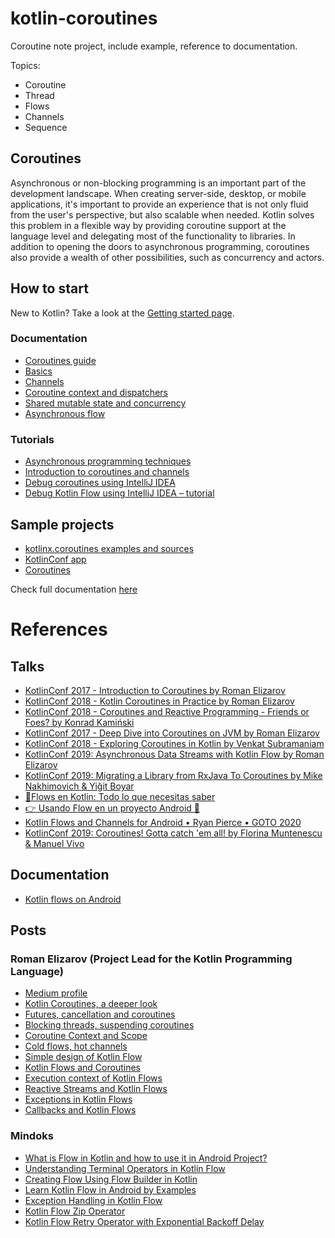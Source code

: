 # kotlin-coroutines

Coroutine note project, include example, reference to documentation.

Topics:

- Coroutine
- Thread
- Flows
- Channels
- Sequence

## Coroutines

Asynchronous or non-blocking programming is an important part of the development landscape. When creating server-side,
desktop, or mobile applications, it's important to provide an experience that is not only fluid from the user's
perspective, but also scalable when needed. Kotlin solves this problem in a flexible way by providing coroutine support
at the language level and delegating most of the functionality to libraries. In addition to opening the doors to
asynchronous programming, coroutines also provide a wealth of other possibilities, such as concurrency and actors.

## How to start

New to Kotlin? Take a look at
the [Getting started page](https://kotlinlang.org/docs/coroutines-overview.html#how-to-start).

### Documentation

- [Coroutines guide](https://kotlinlang.org/docs/coroutines-guide.html)
- [Basics](https://kotlinlang.org/docs/coroutines-basics.html)
- [Channels](https://kotlinlang.org/docs/channels.html)
- [Coroutine context and dispatchers](https://kotlinlang.org/docs/coroutine-context-and-dispatchers.html)
- [Shared mutable state and concurrency](https://kotlinlang.org/docs/shared-mutable-state-and-concurrency.html)
- [Asynchronous flow](https://kotlinlang.org/docs/flow.html)

### Tutorials

- [Asynchronous programming techniques](https://kotlinlang.org/docs/async-programming.html)
- [Introduction to coroutines and channels](https://play.kotlinlang.org/hands-on/Introduction%20to%20Coroutines%20and%20Channels/01_Introduction)
- [Debug coroutines using IntelliJ IDEA](https://kotlinlang.org/docs/debug-coroutines-with-idea.html)
- [Debug Kotlin Flow using IntelliJ IDEA – tutorial](https://kotlinlang.org/docs/debug-flow-with-idea.html)

## Sample projects

- [kotlinx.coroutines examples and sources](https://github.com/Kotlin/coroutines-examples/tree/master/examples)
- [KotlinConf app](https://github.com/JetBrains/kotlinconf-app)
- [Coroutines](https://kotlinlang.org/docs/coroutines-overview.html#top)

Check full documentation [here](https://kotlinlang.org/docs/coroutines-overview.html#documentation)

# References

## Talks

- [KotlinConf 2017 - Introduction to Coroutines by Roman Elizarov](https://www.youtube.com/watch?v=_hfBv0a09Jc)
- [KotlinConf 2018 - Kotlin Coroutines in Practice by Roman Elizarov](https://www.youtube.com/watch?v=a3agLJQ6vt8)
- [KotlinConf 2018 - Coroutines and Reactive Programming - Friends or Foes? by Konrad Kamiński](https://www.youtube.com/watch?v=yoLh4sd1CWI)
- [KotlinConf 2017 - Deep Dive into Coroutines on JVM by Roman Elizarov](https://www.youtube.com/watch?v=YrrUCSi72E8)
- [KotlinConf 2018 - Exploring Coroutines in Kotlin by Venkat Subramaniam](https://www.youtube.com/watch?v=jT2gHPQ4Z1Q)
- [KotlinConf 2019: Asynchronous Data Streams with Kotlin Flow by Roman Elizarov](https://www.youtube.com/watch?v=tYcqn48SMT8)
- [KotlinConf 2019: Migrating a Library from RxJava To Coroutines by Mike Nakhimovich & Yiğit Boyar](https://www.youtube.com/watch?v=raWdIwsDe-g)
- [🔹Flows en Kotlin: Todo lo que necesitas saber](https://www.youtube.com/watch?v=IGcxs3A4IgY)
- [👉 Usando Flow en un proyecto Android 👾](https://www.youtube.com/watch?v=ALEq99u614I&list=RDCMUCV31octs5hft6bZmokUgQlA&index=21)
- [Kotlin Flows and Channels for Android • Ryan Pierce • GOTO 2020](https://www.youtube.com/watch?v=xch4aw7hNcY)
- [KotlinConf 2019: Coroutines! Gotta catch 'em all! by Florina Muntenescu & Manuel Vivo](https://www.youtube.com/watch?v=w0kfnydnFWI)

## Documentation

- [Kotlin flows on Android](https://developer.android.com/kotlin/flow)

## Posts

### Roman Elizarov (Project Lead for the Kotlin Programming Language)

- [Medium profile](https://elizarov.medium.com/)
- [Kotlin Coroutines, a deeper look](https://elizarov.medium.com/kotlin-coroutines-a-deeper-look-180536305c3f)
- [Futures, cancellation and coroutines](https://elizarov.medium.com/futures-cancellation-and-coroutines-b5ce9c3ede3a)
- [Blocking threads, suspending coroutines](https://elizarov.medium.com/blocking-threads-suspending-coroutines-d33e11bf4761)
- [Coroutine Context and Scope](https://elizarov.medium.com/coroutine-context-and-scope-c8b255d59055)
- [Cold flows, hot channels](https://elizarov.medium.com/cold-flows-hot-channels-d74769805f9)
- [Simple design of Kotlin Flow](https://elizarov.medium.com/simple-design-of-kotlin-flow-4725e7398c4c)
- [Kotlin Flows and Coroutines](https://elizarov.medium.com/kotlin-flows-and-coroutines-256260fb3bdb)
- [Execution context of Kotlin Flows](https://elizarov.medium.com/execution-context-of-kotlin-flows-b8c151c9309b)
- [Reactive Streams and Kotlin Flows](https://elizarov.medium.com/reactive-streams-and-kotlin-flows-bfd12772cda4)
- [Exceptions in Kotlin Flows](https://elizarov.medium.com/exceptions-in-kotlin-flows-b59643c940fb)
- [Callbacks and Kotlin Flows](https://elizarov.medium.com/callbacks-and-kotlin-flows-2b53aa2525cf)

### Mindoks

- [What is Flow in Kotlin and how to use it in Android Project?](https://blog.mindorks.com/what-is-flow-in-kotlin-and-how-to-use-it-in-android-project)
- [Understanding Terminal Operators in Kotlin Flow](https://blog.mindorks.com/terminal-operators-in-kotlin-flow)
- [Creating Flow Using Flow Builder in Kotlin](https://blog.mindorks.com/creating-flow-using-flow-builder-in-kotlin)
- [Learn Kotlin Flow in Android by Examples](https://github.com/MindorksOpenSource/Kotlin-Flow-Android-Examples)
- [Exception Handling in Kotlin Flow](https://blog.mindorks.com/exception-handling-in-kotlin-flow)
- [Kotlin Flow Zip Operator](https://blog.mindorks.com/kotlin-flow-zip-operator-parallel-multiple-network-calls)
- [Kotlin Flow Retry Operator with Exponential Backoff Delay](https://blog.mindorks.com/kotlin-flow-retry-operator-with-exponential-backoff-delay)

